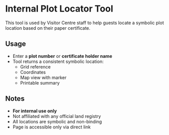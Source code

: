 # Internal Plot Locator Tool

This tool is used by Visitor Centre staff to help guests locate a symbolic plot location based on their paper certificate.

## Usage

- Enter a **plot number** or **certificate holder name**
- Tool returns a consistent symbolic location:
  - Grid reference
  - Coordinates
  - Map view with marker
  - Printable summary

## Notes

- **For internal use only**
- Not affiliated with any official land registry
- All locations are symbolic and non-binding
- Page is accessible only via direct link
